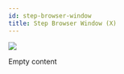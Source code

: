 ```yaml
---
id: step-browser-window
title: Step Browser Window (X)
---
```


![](/products/rocktomate/assets/ui/step-browser-window.png)

Empty content